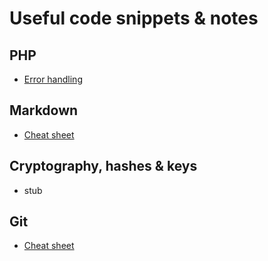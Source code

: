 # Useful code snippets & notes
## PHP
- [Error handling](ErrorHandler.php)
## Markdown
- [Cheat sheet](Markdown.md)
## Cryptography, hashes & keys
- stub
## Git
- [Cheat sheet](Git.md)
